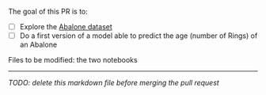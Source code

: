 The goal of this PR is to: 

- [ ]  Explore the [Abalone dataset](https://www.kaggle.com/datasets/rodolfomendes/abalone-dataset)
- [ ] Do a first version of a model able to predict the age (number of Rings) of an Abalone

Files to be modified: the two notebooks

___

*TODO: delete this markdown file before merging the pull request*
